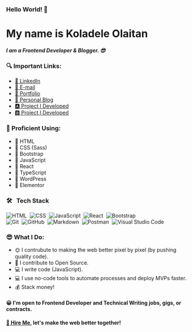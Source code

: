 ### Hello World! 👋

<!--
**publikphigor/publikphigor** is a ✨ _special_ ✨ repository because its `README.md` (this file) appears on your GitHub profile.

Here are some ideas to get you started:

- 🔭 I’m currently working on ...
- 🌱 I’m currently learning ...
- 👯 I’m looking to collaborate on ...
- 🤔 I’m looking for help with ...
- 💬 Ask me about ...
- 📫 How to reach me: ...
- 😄 Pronouns: ...
- ⚡ Fun fact: ...
-->

My name is Koladele Olaitan
================

##### I am a Frontend Developer & Blogger. 😎

### 🔍 Important Links:

*   [📩 LinkedIn](https://www.linkedin.com/in/koladeleolaitan/)
*   [📩 E-mail](mailto:koladeleolaitan@gmail.com)
*   [📩 Portfolio](https://koladeleolaitan.com/)
*   [📩 Personal Blog](https://publikphigor.me/blog/)
*   [🅰 Project I Developed](https://emmanuelpriestley.xyz)
*   [🅱 Project I Developed](https://publikphigor-web-agency.netlify.app/)

### 💯 Proficient Using:

*   🔧 HTML
*   🔧 CSS (Sass)
*   🔧 Bootstrap
*   🔧 JavaScript
*   🔧 React
*   🔧 TypeScript
*   🔧 WordPress
*   🔧 Elementor

### 🛠 &nbsp; Tech Stack

![HTML](https://img.shields.io/badge/-HTML-05122A?style=flat&logo=HTML5)&nbsp;
![CSS](https://img.shields.io/badge/-CSS-05122A?style=flat&logo=CSS3&logoColor=1572B6)&nbsp;
![JavaScript](https://img.shields.io/badge/-JavaScript-05122A?style=flat&logo=javascript)&nbsp;
![React](https://img.shields.io/badge/-React-05122A?style=flat&logo=react)&nbsp;
![Bootstrap](https://img.shields.io/badge/-Bootstrap-05122A?style=flat&logo=bootstrap&logoColor=563D7C)\
![Git](https://img.shields.io/badge/-Git-05122A?style=flat&logo=git)&nbsp;
![GitHub](https://img.shields.io/badge/-GitHub-05122A?style=flat&logo=github)&nbsp;
![Markdown](https://img.shields.io/badge/-Markdown-05122A?style=flat&logo=markdown)&nbsp;
![Postman](https://img.shields.io/badge/-Postman-05122A?style=flat&logo=postman)&nbsp;
![Visual Studio Code](https://img.shields.io/badge/-Visual%20Studio%20Code-05122A?style=flat&logo=visual-studio-code&logoColor=007ACC)&nbsp;


### 😎 What I Do:

*   🌞 I contrubute to making the web better pixel by pixel (by pushing quality code).
*   👼 I contribute to Open Source.
*   💻 I write code (JavaScript).
*   💻 I use no-code tools to automate processes and deploy MVPs faster.
*   💰 Stack money!

#### 😀 I'm open to Frontend Developer and Technical Writing jobs, gigs, or contracts.
#### [📩 Hire Me](mailto:koladeleolaitan@gmail.com), let's make the web better together!

